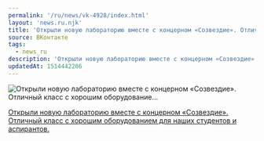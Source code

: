 ```yaml
---
permalink: '/ru/news/vk-4928/index.html'
layout: 'news.ru.njk'
title: 'Открыли новую лабораторию вместе с концерном «Созвездие». Отличный класс с хорошим оборудование…'
source: ВКонтакте
tags:
  - news_ru
description: 'Открыли новую лабораторию вместе с концерном «Созвездие». Отличный класс с хорошим оборудование…'
updatedAt: 1514442206
---
```

![Открыли новую лабораторию вместе с концерном «Созвездие». Отличный класс с хорошим оборудование…](https://sun9-8.userapi.com/c841134/v841134502/4e9e4/PsvxNKcSIT0.jpg)

[Открыли новую лабораторию вместе с концерном «Созвездие». Отличный класс с хорошим оборудованием для наших студентов и аспирантов.](http://www.vsu.ru/ru/news/feed/2017/12/9149)

